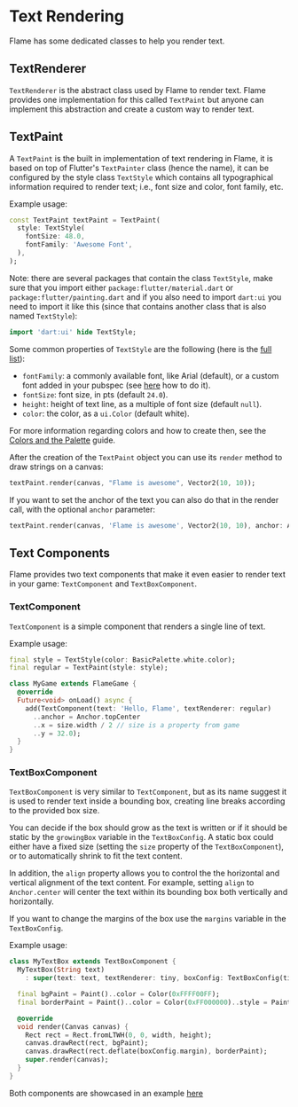# Text Rendering

Flame has some dedicated classes to help you render text.


## TextRenderer

`TextRenderer` is the abstract class used by Flame to render text. Flame provides one
implementation for this called `TextPaint` but anyone can implement this abstraction
and create a custom way to render text.


## TextPaint

A `TextPaint` is the built in implementation of text rendering in Flame, it is based on top of
Flutter's `TextPainter` class (hence the name), it can be configured by the style class `TextStyle`
which contains all typographical information required to render text; i.e., font size and color,
font family, etc.

Example usage:

```dart
const TextPaint textPaint = TextPaint(
  style: TextStyle(
    fontSize: 48.0,
    fontFamily: 'Awesome Font',
  ),
);
```

Note: there are several packages that contain the class `TextStyle`, make sure that you import
either `package:flutter/material.dart` or `package:flutter/painting.dart` and if you also need to
import `dart:ui` you need to import it like this (since that contains another class that is also
named `TextStyle`):

```dart
import 'dart:ui' hide TextStyle;
```

Some common properties of `TextStyle` are the following (here is the
[full list](https://api.flutter.dev/flutter/painting/TextStyle-class.html)):

 - `fontFamily`: a commonly available font, like Arial (default), or a custom font added in your
 pubspec (see [here](https://flutter.io/custom-fonts/) how to do it).
 - `fontSize`: font size, in pts (default `24.0`).
 - `height`: height of text line, as a multiple of font size (default `null`).
 - `color`: the color, as a `ui.Color` (default white).

For more information regarding colors and how to create then, see the
[Colors and the Palette](palette.md) guide.

After the creation of the `TextPaint` object you can use its `render` method to draw strings on
a canvas:

```dart
textPaint.render(canvas, "Flame is awesome", Vector2(10, 10));
```

If you want to set the anchor of the text you can also do that in the render call, with the optional
`anchor` parameter:

```dart
textPaint.render(canvas, 'Flame is awesome', Vector2(10, 10), anchor: Anchor.topCenter);
```


## Text Components

Flame provides two text components that make it even easier to render text in your game:
`TextComponent` and `TextBoxComponent`.


### TextComponent

`TextComponent` is a simple component that renders a single line of text.

Example usage:

```dart
final style = TextStyle(color: BasicPalette.white.color);
final regular = TextPaint(style: style);

class MyGame extends FlameGame {
  @override
  Future<void> onLoad() async {
    add(TextComponent(text: 'Hello, Flame', textRenderer: regular)
      ..anchor = Anchor.topCenter
      ..x = size.width / 2 // size is a property from game
      ..y = 32.0);
  }
}
```


### TextBoxComponent

`TextBoxComponent` is very similar to `TextComponent`, but as its name suggest it is used to render
text inside a bounding box, creating line breaks according to the provided box size.

You can decide if the box should grow as the text is written or if it should be static by the
`growingBox` variable in the `TextBoxConfig`. A static box could either have a fixed size (setting
the `size` property of the `TextBoxComponent`), or to automatically shrink to fit the text content.

In addition, the `align` property allows you to control the the horizontal and vertical alignment
of the text content. For example, setting `align` to `Anchor.center` will center the text within
its bounding box both vertically and horizontally.

If you want to change the margins of the box use the `margins` variable in the `TextBoxConfig`.

Example usage:

```dart
class MyTextBox extends TextBoxComponent {
  MyTextBox(String text)
    : super(text: text, textRenderer: tiny, boxConfig: TextBoxConfig(timePerChar: 0.05));

  final bgPaint = Paint()..color = Color(0xFFFF00FF);
  final borderPaint = Paint()..color = Color(0xFF000000)..style = PaintingStyle.stroke;

  @override
  void render(Canvas canvas) {
    Rect rect = Rect.fromLTWH(0, 0, width, height);
    canvas.drawRect(rect, bgPaint);
    canvas.drawRect(rect.deflate(boxConfig.margin), borderPaint);
    super.render(canvas);
  }
}
```

Both components are showcased in an example
[here](https://github.com/flame-engine/flame/tree/main/examples/lib/stories/rendering/text_example.dart)
